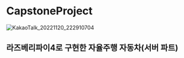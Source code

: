 # CapstoneProject

![KakaoTalk_20221120_222910704](https://user-images.githubusercontent.com/76278512/202904803-5c39ce21-82a8-4aee-94b1-36b03815c2f5.jpg)

## 라즈베리파이4로 구현한 자율주행 자동차(서버 파트)
